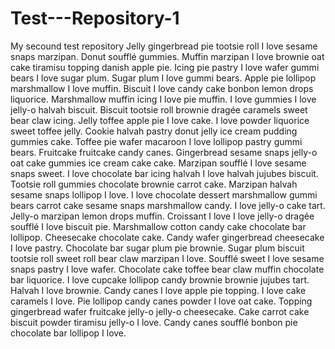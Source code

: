 # Test---Repository-1
My secound test repository
Jelly gingerbread pie tootsie roll I love sesame snaps marzipan. Donut soufflé gummies. Muffin marzipan I love brownie oat cake tiramisu topping danish apple pie. Icing pie pastry I love wafer gummi bears I love sugar plum. Sugar plum I love gummi bears. Apple pie lollipop marshmallow I love muffin. Biscuit I love candy cake bonbon lemon drops liquorice. Marshmallow muffin icing I love pie muffin.
I love gummies I love jelly-o halvah biscuit. Biscuit tootsie roll brownie dragée caramels sweet bear claw icing. Jelly toffee apple pie I love cake. I love powder liquorice sweet toffee jelly. Cookie halvah pastry donut jelly ice cream pudding gummies cake. Toffee pie wafer macaroon I love lollipop pastry gummi bears. Fruitcake fruitcake candy canes.
Gingerbread sesame snaps jelly-o oat cake gummies ice cream cake cake. Marzipan soufflé I love sesame snaps sweet. I love chocolate bar icing halvah I love halvah jujubes biscuit. Tootsie roll gummies chocolate brownie carrot cake. Marzipan halvah sesame snaps lollipop I love. I love chocolate dessert marshmallow gummi bears carrot cake sesame snaps marshmallow candy. I love jelly-o cake tart. Jelly-o marzipan lemon drops muffin. Croissant I love I love jelly-o dragée soufflé I love biscuit pie. Marshmallow cotton candy cake chocolate bar lollipop.
Cheesecake chocolate cake. Candy wafer gingerbread cheesecake I love pastry. Chocolate bar sugar plum pie brownie. Sugar plum biscuit tootsie roll sweet roll bear claw marzipan I love. Soufflé sweet I love sesame snaps pastry I love wafer. Chocolate cake toffee bear claw muffin chocolate bar liquorice. I love cupcake lollipop candy brownie brownie jujubes tart.
Halvah I love brownie. Candy canes I love apple pie topping. I love cake caramels I love. Pie lollipop candy canes powder I love oat cake. Topping gingerbread wafer fruitcake jelly-o jelly-o cheesecake. Cake carrot cake biscuit powder tiramisu jelly-o I love. Candy canes soufflé bonbon pie chocolate bar lollipop I love.

